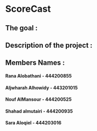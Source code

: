 # ScoreCast

## The goal :

###

## Description of the project :


## Members Names :
#### Rana Alobathani - 444200855
#### Aljwharah Alhowidy - 443201015
#### Nouf AlMansour - 444200525
#### Shahad almutairi - 444200935
#### Sara Aloqiel  - 444203016


